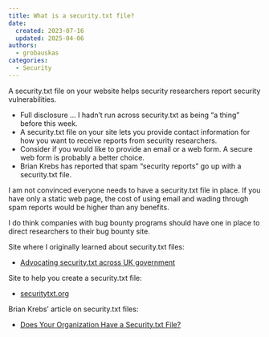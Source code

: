 ```yaml
---
title: What is a security.txt file?
date: 
  created: 2023-07-16
  updated: 2025-04-06
authors: 
  - grobauskas
categories:
  - Security
---
```


A security.txt file on your website helps security researchers report security vulnerabilities.

<!-- more -->

- Full disclosure … I hadn’t run across security.txt as being “a thing” before this week.
- A security.txt file on your site lets you provide contact information for how you want to receive reports from security researchers. 
- Consider if you would like to provide an email or a web form.  A secure web form is probably a better choice.
- Brian Krebs has reported that spam “security reports” go up with a security.txt file.

I am not convinced everyone needs to have a security.txt file in place.  If you have only a static web page, the cost of using email and wading through spam reports would be higher than any benefits.

I do think companies with bug bounty programs should have one in place to direct researchers to their bug bounty site.

Site where I originally learned about security.txt files:

- [Advocating security.txt across UK government](https://technology.blog.gov.uk/2023/08/10/advocating-security-txt-across-uk-government/)

Site to help you create a security.txt file:

- [securitytxt.org](https://securitytxt.org/)

Brian Krebs’ article on security.txt files:

- [Does Your Organization Have a Security.txt File?](https://krebsonsecurity.com/2021/09/does-your-organization-have-a-security-txt-file/)